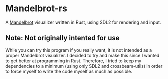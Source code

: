 # Mandelbrot-rs
A [Mandelbrot](https://en.wikipedia.org/wiki/Mandelbrot_set) visualizer written in Rust, using SDL2 for rendering and input.

## Note: Not originally intented for use
While you can try this program if you really want, it is not intended as a proper Mandelbrot visualizer. I decided to try and make this since I wanted to get better at programming in Rust. Therefore, I tried to keep my dependencies to a minimum (using only SDL2 and crossbeam-utils) in order to force myself to write the code myself as much as possible.
